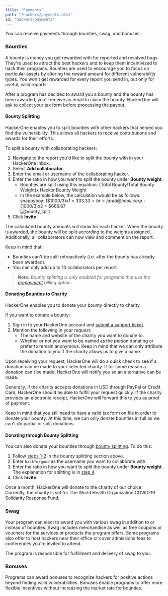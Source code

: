```yaml
---
title: "Payments"
path: "/hackers/payments.html"
id: "hackers/payments"
---
```


<style>
.contents {
  margin-left: 1.45rem;
  margin-right: 1.45rem;
  border-radius: 0.3em;
  width: 60%;
}
</style>

You can receive payments through bounties, swag, and bonuses.

### Bounties

A bounty is money you get rewarded with for reported and resolved bugs. They're used to attract the best hackers and to keep them incentivized to hack their programs. Bounties are used to encourage you to focus on particular assets by altering the reward amount for different vulnerability types. You won't get rewarded for every report you send in, but only for useful, valid reports.

After a program has decided to award you a bounty and the bounty has been awarded, you'll receive an email to claim the bounty. HackerOne will ask to collect your tax form before processing the payout.

#### Bounty Splitting
HackerOne enables you to split bounties with other hackers that helped you find the vulnerability. This allows all hackers to receive contributions and awards for their efforts.

To split a bounty with collaborating hackers:
1. Navigate to the report you'd like to split the bounty with in your HackerOne Inbox.
2. Select <b>Add collaborator</b>.
3. Enter the email or username of the collaborating hacker.
4. Enter the ratio in how you want to split the bounty under <b>Bounty weight</b>.
   * Bounties are split using this equation: (Total Bounty/Total Bounty Weight)x Hacker Bounty Weight
   * In the example below, the calculation would be as follows:<br>snappyboy: ($1000/3)x1 = $333.33<br>jared@hooli.corp: ($1000/3)x2 = $666.67</br>
   ![bounty_split](./images/bounty_split.png)
5. Click <b>Invite</b>.

The calculated bounty amounts will show for each hacker. When the bounty is awarded, the bounty will be split according to the weights assigned. Additionally, all collaborators can now view and comment on the report.

Keep in mind that:
* Bounties can't be split retroactively (i.e. after the bounty has already been awarded).
* You can only add up to 10 collaborators per report.

><i><b>Note:</b> Bounty splitting is only enabled for programs that use the [prepayment](/programs/billing.html) billing option.</i>

#### Donating Bounties to Charity
HackerOne enables you to donate your bounty directly to charity.

If you want to donate a bounty:
1. Sign in to your HackerOne account and [submit a support ticket](https://support.hackerone.com/hc/en-us/requests/new).
2. Mention the following in your request:
   * The name and website of the charity you want to donate to.
   * Whether or not you want to be named as the person donating or prefer to remain anonymous. Keep in mind that we can only attribute the donation to you if the charity allows us to give a name.

Upon receiving your request, HackerOne will do a quick check to see if a donation can be made to your selected charity. If for some reason a donation can't be made, HackerOne will notify you so an alternative can be made.

Generally, if the charity accepts donations in USD through PayPal or Credit Card, HackerOne should be able to fulfill your request quickly. If the charity provides an electronic receipt, HackerOne will forward this to you as proof of payment.

Keep in mind that you still need to have a valid tax form on file in order to donate your bounty. At this time, we can only donate bounties in full as we can't do partial or split donations.

#### Donating through Bounty Splitting
You can also donate your bounties through [bounty splitting](payments.html#bounty-splitting). To do this:

1. Follow [steps 1-2](payments.html#bounty-splitting) in the bounty splitting section above.
2. Enter `hackforgood` as the username you want to collaborate with.
3. Enter the ratio in how you want to split the bounty under <b>Bounty weight</b>. The explanation for splitting is in [step 4](payments.html#bounty-splitting).
4. Click <b>Invite</b>.

Once a month, HackerOne will donate to the charity of our choice. Currently, the charity is set for The World Health Organization COVID-19 Solidarity Response Fund.

### Swag

Your program can elect to award you with various swag in addition to or instead of bounties. Swag includes merchandise as well as free coupons or vouchers for the services or products the program offers. Some programs also offer to host hackers near their office or cover admissions fees to conferences you're invited to attend.

The program is responsible for fulfillment and delivery of swag to you.

### Bonuses

Programs can award bonuses to recognize hackers for positive actions beyond finding valid vulnerabilities. Bonuses enable programs to offer more flexible incentives without increasing the market rate for bounties.
